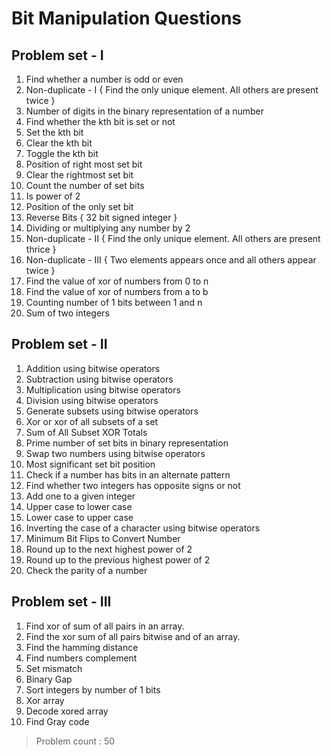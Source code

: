 # Bit Manipulation Questions

## Problem set - I

1. Find whether a number is odd or even
2. Non-duplicate - I { Find the only unique element. All others are present twice }
3. Number of digits in the binary representation of a number
4. Find whether the kth bit is set or not
5. Set the kth bit
6. Clear the kth bit
7. Toggle the kth bit
8. Position of right most set bit
9. Clear the rightmost set bit
10. Count the number of set bits    
11. Is power of 2
12. Position of the only set bit
13. Reverse Bits { 32 bit signed integer }
14. Dividing or multiplying any number by 2
15. Non-duplicate - II { Find the only unique element. All others are present thrice }
16. Non-duplicate - III { Two elements appears once and all others appear twice }
17. Find the value of xor of numbers from 0 to n
18. Find the value of xor of numbers from a to b
19. Counting number of 1 bits between 1 and n
20. Sum of two integers

## Problem set - II

1. Addition using bitwise operators
2. Subtraction using bitwise operators
3. Multiplication using bitwise operators
4. Division using bitwise operators
5. Generate subsets using bitwise operators
6. Xor or xor of all subsets of a set
7. Sum of All Subset XOR Totals
8. Prime number of set bits in binary representation
9. Swap two numbers using bitwise operators
10. Most significant set bit position
11. Check if a number has bits in an alternate pattern
12. Find whether two integers has opposite signs or not
13. Add one to a given integer
14. Upper case to lower case
15. Lower case to upper case
16. Inverting the case of a character using bitwise operators
17. Minimum Bit Flips to Convert Number
18. Round up to the next highest power of 2
19. Round up to the previous highest power of 2
20. Check the parity of a number

## Problem set - III

1. Find xor of sum of all pairs in an array.
2. Find the xor sum of all pairs bitwise and of an array.
3. Find the hamming distance
4. Find numbers complement
5. Set mismatch
6. Binary Gap
7. Sort integers by number of 1 bits
8. Xor array
9. Decode xored array
10. Find Gray code

> Problem count : 50
